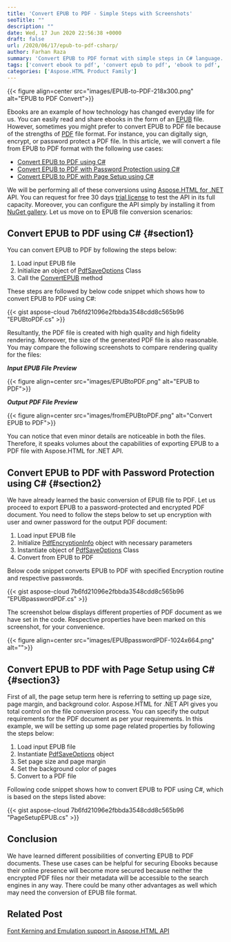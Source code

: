 ```yaml
---
title: 'Convert EPUB to PDF - Simple Steps with Screenshots'
seoTitle: ""
description: ""
date: Wed, 17 Jun 2020 22:56:38 +0000
draft: false
url: /2020/06/17/epub-to-pdf-csharp/
author: Farhan Raza
summary: 'Convert EPUB to PDF format with simple steps in C# language. EPUB to PDF format conversion gives you best results with many features.'
tags: ['convert ebook to pdf', 'convert epub to pdf', 'ebook to pdf', 'epub save as pdf', 'epub to pdf', 'export epub to pdf', 'from epub to pdf']
categories: ['Aspose.HTML Product Family']
---
```




{{< figure align=center src="images/EPUB-to-PDF-218x300.png" alt="EPUB to PDF Convert">}}


Ebooks are an example of how technology has changed everyday life for us. You can easily read and share ebooks in the form of an [EPUB][1] file. However, sometimes you might prefer to convert EPUB to PDF file because of the strengths of [PDF][2] file format. For instance, you can digitally sign, encrypt, or password protect a PDF file. In this article, we will convert a file from EPUB to PDF format with the following use cases:

*   [Convert EPUB to PDF using C#][3]
*   [Convert EPUB to PDF with Password Protection using C#][4]
*   [Convert EPUB to PDF with Page Setup using C#][5]

We will be performing all of these conversions using [Aspose.HTML for .NET][6] API. You can request for free 30 days [trial license][7] to test the API in its full capacity. Moreover, you can configure the API simply by installing it from [NuGet gallery][8]. Let us move on to EPUB file conversion scenarios:

## Convert EPUB to PDF using C# {#section1}

You can convert EPUB to PDF by following the steps below:

1.  Load input EPUB file
2.  Initialize an object of [PdfSaveOptions][9] Class
3.  Call the [ConvertEPUB][10] method

These steps are followed by below code snippet which shows how to convert EPUB to PDF using C#:

{{< gist aspose-cloud 7b6fd21096e2fbbda3548cdd8c565b96 "EPUBtoPDF.cs" >}}

Resultantly, the PDF file is created with high quality and high fidelity rendering. Moreover, the size of the generated PDF file is also reasonable. You may compare the following screenshots to compare rendering quality for the files:

**_Input EPUB File Preview_**



{{< figure align=center src="images/EPUBtoPDF.png" alt="EPUB to PDF">}}


**_Output PDF File Preview_**



{{< figure align=center src="images/fromEPUBtoPDF.png" alt="Convert EPUB to PDF">}}


You can notice that even minor details are noticeable in both the files. Therefore, it speaks volumes about the capabilities of exporting EPUB to a PDF file with Aspose.HTML for .NET API.

## Convert EPUB to PDF with Password Protection using C# {#section2}

We have already learned the basic conversion of EPUB file to PDF. Let us proceed to export EPUB to a password-protected and encrypted PDF document. You need to follow the steps below to set up encryption with user and owner password for the output PDF document:

1.  Load input EPUB file
2.  Initialize [PdfEncryptionInfo][11] object with necessary parameters
3.  Instantiate object of [PdfSaveOptions][12] Class
4.  Convert from EPUB to PDF

Below code snippet converts EPUB to PDF with specified Encryption routine and respective passwords.

{{< gist aspose-cloud 7b6fd21096e2fbbda3548cdd8c565b96 "EPUBpasswordPDF.cs" >}}

The screenshot below displays different properties of PDF document as we have set in the code. Respective properties have been marked on this screenshot, for your convenience.



{{< figure align=center src="images/EPUBpasswordPDF-1024x664.png" alt="">}}


## Convert EPUB to PDF with Page Setup using C# {#section3}

First of all, the page setup term here is referring to setting up page size, page margin, and background color. Aspose.HTML for .NET API gives you total control on the file conversion process. You can specify the output requirements for the PDF document as per your requirements. In this example, we will be setting up some page related properties by following the steps below:

1.  Load input EPUB file
2.  Instantiate [PdfSaveOptions][13] object
3.  Set page size and page margin
4.  Set the background color of pages
5.  Convert to a PDF file

Following code snippet shows how to convert EPUB to PDF using C#, which is based on the steps listed above:

{{< gist aspose-cloud 7b6fd21096e2fbbda3548cdd8c565b96 "PageSetupEPUB.cs" >}}

## Conclusion

We have learned different possibilities of converting EPUB to PDF documents. These use cases can be helpful for securing Ebooks because their online presence will become more secured because neither the encrypted PDF files nor their metadata will be accessible to the search engines in any way. There could be many other advantages as well which may need the conversion of EPUB file format.

## Related Post

[Font Kerning and Emulation support in Aspose.HTML API][14]




[1]: https://wiki.fileformat.com/ebook/epub/
[2]: https://wiki.fileformat.com/view/pdf/
[3]: #section1
[4]: #section2
[5]: #section3
[6]: https://products.aspose.com/html/net
[7]: https://purchase.aspose.com/temporary-license
[8]: https://www.nuget.org/packages/Aspose.HTML
[9]: https://apireference.aspose.com/html/net/aspose.html.saving/pdfsaveoptions
[10]: https://apireference.aspose.com/html/net/aspose.html.converters/converter/methods/convertepub/index
[11]: https://apireference.aspose.com/html/net/aspose.html.rendering.pdf.encryption/pdfencryptioninfo
[12]: https://apireference.aspose.com/html/net/aspose.html.saving/pdfsaveoptions
[13]: https://apireference.aspose.com/html/net/aspose.html.saving/pdfsaveoptions
[14]: https://blog.aspose.com/2019/11/13/font-kerning-and-emulation-support-in-aspose.html-api/





